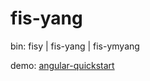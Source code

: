 # fis-yang
bin: fisy | fis-yang | fis-ymyang

demo: [angular-quickstart](https://github.com/ymyang/angular-quickstart)
